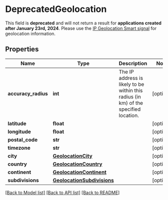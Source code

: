 # DeprecatedGeolocation
This field is **deprecated** and will not return a result for **applications created after January 23rd, 2024**.  Please use the [IP Geolocation Smart signal](https://dev.fingerprint.com/docs/smart-signals-overview#ip-geolocation) for geolocation information.


## Properties
Name | Type | Description | Notes
------------ | ------------- | ------------- | -------------
**accuracy_radius** | **int** | The IP address is likely to be within this radius (in km) of the specified location. | [optional] 
**latitude** | **float** |  | [optional] 
**longitude** | **float** |  | [optional] 
**postal_code** | **str** |  | [optional] 
**timezone** | **str** |  | [optional] 
**city** | [**GeolocationCity**](GeolocationCity.md) |  | [optional] 
**country** | [**GeolocationCountry**](GeolocationCountry.md) |  | [optional] 
**continent** | [**GeolocationContinent**](GeolocationContinent.md) |  | [optional] 
**subdivisions** | [**GeolocationSubdivisions**](GeolocationSubdivisions.md) |  | [optional] 

[[Back to Model list]](../README.md#documentation-for-models) [[Back to API list]](../README.md#documentation-for-api-endpoints) [[Back to README]](../README.md)

